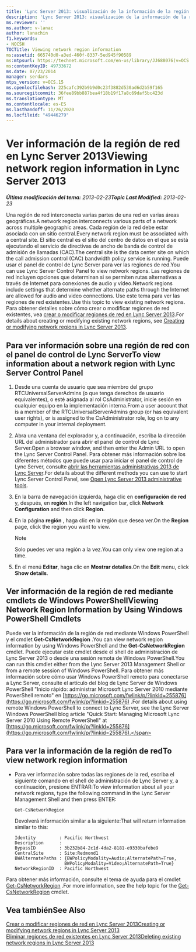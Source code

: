 ```yaml
---
title: 'Lync Server 2013: visualización de la información de la región de red'
description: 'Lync Server 2013: visualización de la información de la región de red.'
ms.reviewer: ''
ms.author: v-lanac
author: lanachin
f1.keywords:
- NOCSH
TOCTitle: Viewing network region information
ms:assetid: 665740d0-a3ed-460f-8337-5ed945f90589
ms:mtpsurl: https://technet.microsoft.com/en-us/library/JJ688076(v=OCS.15)
ms:contentKeyID: 49733672
ms.date: 07/23/2014
manager: serdars
mtps_version: v=OCS.15
ms.openlocfilehash: 225cafc392b9b9d0c23f3882d530ad6d2b59f165
ms.sourcegitcommit: 36fee89bb887bea4f18b19f17a8c69daf5bc423d
ms.translationtype: MT
ms.contentlocale: es-ES
ms.lasthandoff: 11/26/2020
ms.locfileid: "49446279"
---
```

# <a name="viewing-network-region-information-in-lync-server-2013"></a><span data-ttu-id="b75d8-103">Ver información de la región de red en Lync Server 2013</span><span class="sxs-lookup"><span data-stu-id="b75d8-103">Viewing network region information in Lync Server 2013</span></span>

<div data-xmlns="http://www.w3.org/1999/xhtml">

<div class="topic" data-xmlns="http://www.w3.org/1999/xhtml" data-msxsl="urn:schemas-microsoft-com:xslt" data-cs="https://msdn.microsoft.com/">

<div data-asp="https://msdn2.microsoft.com/asp">



</div>

<div id="mainSection">

<div id="mainBody"><span data-ttu-id="b75d8-104">

<span> </span></span><span class="sxs-lookup"><span data-stu-id="b75d8-104">

<span> </span></span></span>

<span data-ttu-id="b75d8-105">_**Última modificación del tema:** 2013-02-23_</span><span class="sxs-lookup"><span data-stu-id="b75d8-105">_**Topic Last Modified:** 2013-02-23_</span></span>

<span data-ttu-id="b75d8-106">Una región de red interconecta varias partes de una red en varias áreas geográficas.</span><span class="sxs-lookup"><span data-stu-id="b75d8-106">A network region interconnects various parts of a network across multiple geographic areas.</span></span> <span data-ttu-id="b75d8-107">Cada región de la red debe estar asociada con un sitio central.</span><span class="sxs-lookup"><span data-stu-id="b75d8-107">Every network region must be associated with a central site.</span></span> <span data-ttu-id="b75d8-108">El sitio central es el sitio del centro de datos en el que se está ejecutando el servicio de directivas de ancho de banda de control de admisión de llamadas (CAC).</span><span class="sxs-lookup"><span data-stu-id="b75d8-108">The central site is the data center site on which the call admission control (CAC) bandwidth policy service is running.</span></span> <span data-ttu-id="b75d8-109">Puede usar el panel de control de Lync Server para ver las regiones de red.</span><span class="sxs-lookup"><span data-stu-id="b75d8-109">You can use Lync Server Control Panel to view network regions.</span></span> <span data-ttu-id="b75d8-110">Las regiones de red incluyen opciones que determinan si se permiten rutas alternativas a través de Internet para conexiones de audio y vídeo.</span><span class="sxs-lookup"><span data-stu-id="b75d8-110">Network regions include settings that determine whether alternate paths through the Internet are allowed for audio and video connections.</span></span> <span data-ttu-id="b75d8-111">Use este tema para ver las regiones de red existentes.</span><span class="sxs-lookup"><span data-stu-id="b75d8-111">Use this topic to view existing network regions.</span></span> <span data-ttu-id="b75d8-112">Para obtener detalles sobre cómo crear o modificar regiones de red existentes, vea [crear o modificar regiones de red en Lync Server 2013](lync-server-2013-creating-or-modifying-network-regions.md).</span><span class="sxs-lookup"><span data-stu-id="b75d8-112">For details about creating or modifying existing network regions, see [Creating or modifying network regions in Lync Server 2013](lync-server-2013-creating-or-modifying-network-regions.md).</span></span>

<div>

## <a name="to-view-information-about-a-network-region-with-lync-server-control-panel"></a><span data-ttu-id="b75d8-113">Para ver información sobre una región de red con el panel de control de Lync Server</span><span class="sxs-lookup"><span data-stu-id="b75d8-113">To view information about a network region with Lync Server Control Panel</span></span>

1.  <span data-ttu-id="b75d8-114">Desde una cuenta de usuario que sea miembro del grupo RTCUniversalServerAdmins (o que tenga derechos de usuario equivalentes), o esté asignada al rol CsAdministrator, inicie sesión en cualquier equipo en la implementación interna.</span><span class="sxs-lookup"><span data-stu-id="b75d8-114">From a user account that is a member of the RTCUniversalServerAdmins group (or has equivalent user rights), or is assigned to the CsAdministrator role, log on to any computer in your internal deployment.</span></span>

2.  <span data-ttu-id="b75d8-115">Abra una ventana del explorador y, a continuación, escriba la dirección URL del administrador para abrir el panel de control de Lync Server.</span><span class="sxs-lookup"><span data-stu-id="b75d8-115">Open a browser window, and then enter the Admin URL to open the Lync Server Control Panel.</span></span> <span data-ttu-id="b75d8-116">Para obtener más información sobre los diferentes métodos que puede usar para iniciar el panel de control de Lync Server, consulte [abrir las herramientas administrativas 2013 de Lync Server](lync-server-2013-open-lync-server-administrative-tools.md).</span><span class="sxs-lookup"><span data-stu-id="b75d8-116">For details about the different methods you can use to start Lync Server Control Panel, see [Open Lync Server 2013 administrative tools](lync-server-2013-open-lync-server-administrative-tools.md).</span></span>

3.  <span data-ttu-id="b75d8-117">En la barra de navegación izquierda, haga clic en **configuración de red** y, después, en **región**.</span><span class="sxs-lookup"><span data-stu-id="b75d8-117">In the left navigation bar, click **Network Configuration** and then click **Region**.</span></span>

4.  <span data-ttu-id="b75d8-118">En la página **región** , haga clic en la región que desea ver.</span><span class="sxs-lookup"><span data-stu-id="b75d8-118">On the **Region** page, click the region you want to view.</span></span>
    
    <div>
    

    > [!NOTE]  
    > <span data-ttu-id="b75d8-119">Solo puedes ver una región a la vez.</span><span class="sxs-lookup"><span data-stu-id="b75d8-119">You can only view one region at a time.</span></span>

    
    </div>

5.  <span data-ttu-id="b75d8-120">En el menú **Editar**, haga clic en **Mostrar detalles**.</span><span class="sxs-lookup"><span data-stu-id="b75d8-120">On the **Edit** menu, click **Show details**.</span></span>

</div>

<div>

## <a name="viewing-network-region-information-by-using-windows-powershell-cmdlets"></a><span data-ttu-id="b75d8-121">Ver información de la región de red mediante cmdlets de Windows PowerShell</span><span class="sxs-lookup"><span data-stu-id="b75d8-121">Viewing Network Region Information by Using Windows PowerShell Cmdlets</span></span>

<span data-ttu-id="b75d8-122">Puede ver la información de la región de red mediante Windows PowerShell y el cmdlet **Get-CsNetworkRegion** .</span><span class="sxs-lookup"><span data-stu-id="b75d8-122">You can view network region information by using Windows PowerShell and the **Get-CsNetworkRegion** cmdlet.</span></span> <span data-ttu-id="b75d8-123">Puede ejecutar este cmdlet desde el shell de administración de Lync Server 2013 o desde una sesión remota de Windows PowerShell.</span><span class="sxs-lookup"><span data-stu-id="b75d8-123">You can run this cmdlet either from the Lync Server 2013 Management Shell or from a remote session of Windows PowerShell.</span></span> <span data-ttu-id="b75d8-124">Para obtener más información sobre cómo usar Windows PowerShell remoto para conectarse a Lync Server, consulte el artículo del blog de Lync Server de Windows PowerShell "Inicio rápido: administrar Microsoft Lync Server 2010 mediante PowerShell remoto" en [https://go.microsoft.com/fwlink/p/?linkId=255876](https://go.microsoft.com/fwlink/p/?linkid=255876) .</span><span class="sxs-lookup"><span data-stu-id="b75d8-124">For details about using remote Windows PowerShell to connect to Lync Server, see the Lync Server Windows PowerShell blog article "Quick Start: Managing Microsoft Lync Server 2010 Using Remote PowerShell" at [https://go.microsoft.com/fwlink/p/?linkId=255876](https://go.microsoft.com/fwlink/p/?linkid=255876).</span></span>

<div>

## <a name="to-view-network-region-information"></a><span data-ttu-id="b75d8-125">Para ver la información de la región de red</span><span class="sxs-lookup"><span data-stu-id="b75d8-125">To view network region information</span></span>

  - <span data-ttu-id="b75d8-126">Para ver información sobre todas las regiones de la red, escriba el siguiente comando en el shell de administración de Lync Server y, a continuación, presione ENTRAR:</span><span class="sxs-lookup"><span data-stu-id="b75d8-126">To view information about all your network regions, type the following command in the Lync Server Management Shell and then press ENTER:</span></span>
    
        Get-CsNetworkRegion
    
    <span data-ttu-id="b75d8-127">Devolverá información similar a la siguiente:</span><span class="sxs-lookup"><span data-stu-id="b75d8-127">That will return information similar to this:</span></span>
    
        Identity         : Pacific Northwest
        Description      :
        BypassID         : 3b232b84-2c1d-4da2-8181-e9330bafebe9
        CentralSite      : Site:Redmond1
        BWAlternatePaths : {BWPolicyModality=Audio;AlternatePath=True, 
                           BWPolicyModality=Video;AlternatePath=True}
        NetworkRegionID  : Pacific Northwest

</div>

<span data-ttu-id="b75d8-128">Para obtener más información, consulte el tema de ayuda para el cmdlet [Get-CsNetworkRegion](https://docs.microsoft.com/powershell/module/skype/Get-CsNetworkRegionLink) .</span><span class="sxs-lookup"><span data-stu-id="b75d8-128">For more information, see the help topic for the [Get-CsNetworkRegion](https://docs.microsoft.com/powershell/module/skype/Get-CsNetworkRegionLink) cmdlet.</span></span>

</div>

<div>

## <a name="see-also"></a><span data-ttu-id="b75d8-129">Vea también</span><span class="sxs-lookup"><span data-stu-id="b75d8-129">See Also</span></span>


[<span data-ttu-id="b75d8-130">Crear o modificar regiones de red en Lync Server 2013</span><span class="sxs-lookup"><span data-stu-id="b75d8-130">Creating or modifying network regions in Lync Server 2013</span></span>](lync-server-2013-creating-or-modifying-network-regions.md)  
[<span data-ttu-id="b75d8-131">Eliminar regiones de red existentes en Lync Server 2013</span><span class="sxs-lookup"><span data-stu-id="b75d8-131">Deleting existing network regions in Lync Server 2013</span></span>](lync-server-2013-deleting-existing-network-regions.md)  
  

<span data-ttu-id="b75d8-132"></div>

</div>

<span> </span>

</div>

</div>

</span><span class="sxs-lookup"><span data-stu-id="b75d8-132"></div>

</div>

<span> </span>

</div>

</div>

</span></span></div>

